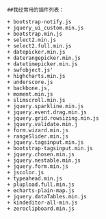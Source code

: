         ##我经常用的插件列表：
        
        + bootstrap-notify.js
        + jquery_ui_custom.min.js
        + bootstrap.min.js
        + select2.min.js
        + select2.full.min.js
        + datepicker.min.js
        + daterangepicker.min.js
        + datetimepicker.min.js
        + swfobject.js'
        + highcharts.min.js
        + underscore.js
        + backbone.js,
        + moment.min.js
        + slimscroll.min.js
        + jquery.sparkline.min.js
        + jquery.event.drag.min.js
        + jquery.grid.rowsizing.min.js
        + jquery.validate.min.j
        + form.wizard.min.js
        + rangeSlider.min.js
        + jquery.tagsinput.min.js
        + bootstrap-tagsinput.min.js
        + jquery.chosen.min.js
        + jquery.nestable.min.js
        + jquery.form.min.js
        + jscolor.js
        + typeahead.min.js
        + plupload.full.min.js
        + echarts-plain-map.js
        + jquery.dataTables.min.js
        + kindeditor-all-min.js
        + zeroclipboard.min.js